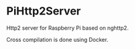 # PiHttp2Server
Http2 server for Raspberry Pi based on nghttp2.

Cross compilation is done using Docker.
